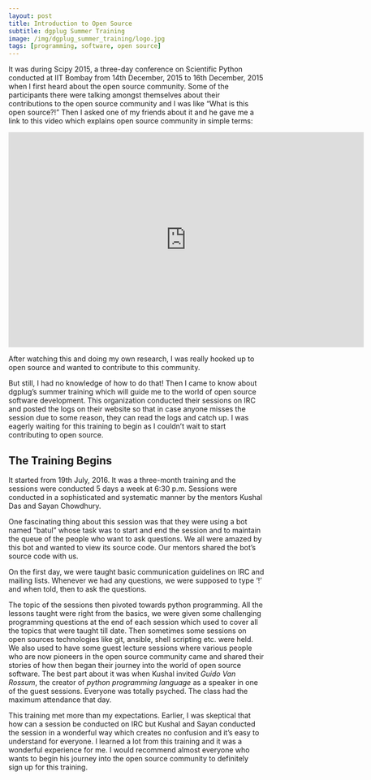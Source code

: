 ```yaml
---
layout: post
title: Introduction to Open Source
subtitle: dgplug Summer Training
image: /img/dgplug_summer_training/logo.jpg
tags: [programming, software, open source]
---
```


It was during Scipy 2015, a three-day conference on Scientific Python conducted at IIT Bombay from 14th December, 2015 to 16th December, 2015 when I first heard about the open source community. Some of the participants there were talking amongst themselves about their contributions to the open source community and I was like “What is this open source?!” Then I asked one of my friends about it and he gave me a link to this video which explains open source community in simple terms:

<div class="jetpack-video-wrapper">
    <span class="embed-youtube" style="text-align:center; display: block;">
        <iframe class='youtube-player' type='text/html' width='700' height='424' src='https://www.youtube.com/embed/Tyd0FO0tko8?version=3&#038;rel=1&#038;fs=1&#038;autohide=2&#038;showsearch=0&#038;showinfo=1&#038;iv_load_policy=1&#038;wmode=transparent' allowfullscreen='true' style='border:0;'></iframe>
    </span>
</div>

After watching this and doing my own research, I was really hooked up to open source and wanted to contribute to this community.

But still, I had no knowledge of how to do that! Then I came to know about dgplug’s summer training which will guide me to the world of open source software development. This organization conducted their sessions on IRC and posted the logs on their website so that in case anyone misses the session due to some reason, they can read the logs and catch up. I was eagerly waiting for this training to begin as I couldn’t wait to start contributing to open source.

## The Training Begins

It started from 19th July, 2016. It was a three-month training and the sessions were conducted 5 days a week at 6:30 p.m. Sessions were conducted in a sophisticated and systematic manner by the mentors Kushal Das and Sayan Chowdhury.

One fascinating thing about this session was that they were using a bot named “batul” whose task was to start and end the session and to maintain the queue of the people who want to ask questions. We all were amazed by this bot and wanted to view its source code. Our mentors shared the bot’s source code with us.

On the first day, we were taught basic communication guidelines on IRC and mailing lists. Whenever we had any questions, we were supposed to type ‘!’ and when told, then to ask the questions.

The topic of the sessions then pivoted towards python programming. All the lessons taught were right from the basics, we were given some challenging programming questions at the end of each session which used to cover all the topics that were taught till date. Then sometimes some sessions on open sources technologies like git, ansible, shell scripting etc. were held. We also used to have some guest lecture sessions where various people who are now pioneers in the open source community came and shared their stories of how then began their journey into the world of open source software. The best part about it was when Kushal invited _Guido Van Rossum_, the creator of _python programming language_ as a speaker in one of the guest sessions. Everyone was totally psyched. The class had the maximum attendance that day.

This training met more than my expectations. Earlier, I was skeptical that how can a session be conducted on IRC but Kushal and Sayan conducted the session in a wonderful way which creates no confusion and it’s easy to understand for everyone. I learned a lot from this training and it was a wonderful experience for me. I would recommend almost everyone who wants to begin his journey into the open source community to definitely sign up for this training.
